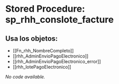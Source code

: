 # Stored Procedure: sp_rhh_conslote_facture

## Usa los objetos:
- [[Fn_rhh_NombreCompleto]]
- [[rhh_AdminEnvioPagoElectronico]]
- [[rhh_AdminEnvioPagoElectronico_error]]
- [[rhh_lotePagoElectronico]]

*No code available.*
